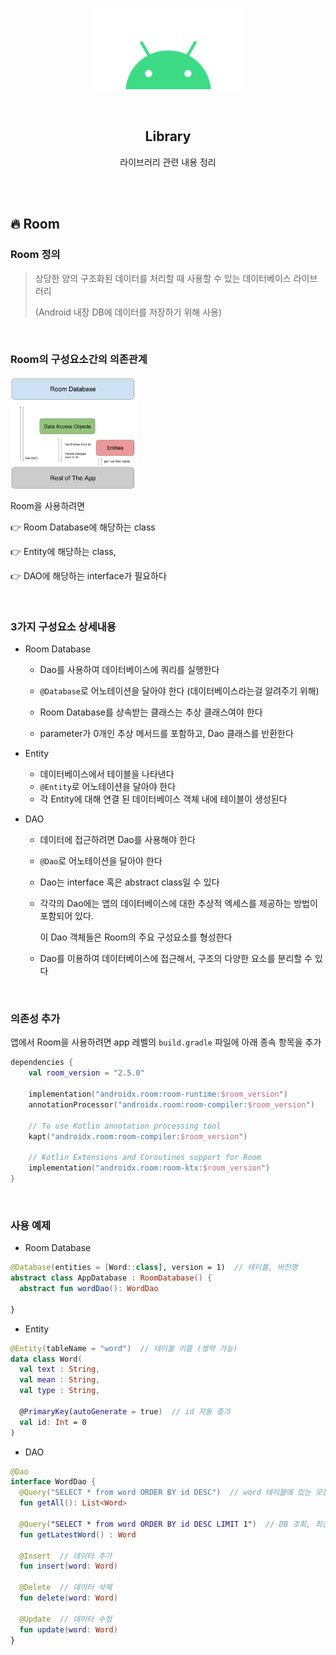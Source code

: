 <div align="center">
  <p>
    <img src="../README.assets/android.png">
  </p>
  <br>
  <h2>Library</h2>
  <p>라이브러리 관련 내용 정리</p>
  <br>
  <br>
</div>



## 🔥 Room

### Room 정의

> 상당한 양의 구조화된 데이터를 처리할 때 사용할 수 있는 데이터베이스 라이브러리
>
> (Android 내장 DB에 데이터를 저장하기 위해 사용)

<br>

### Room의 구성요소간의 의존관계

<img src="../README.assets/room.png" alt="room" align="center" width="40%" />

Room을 사용하려면

👉 Room Database에 해당하는 class

👉 Entity에 해당하는 class, 

👉 DAO에 해당하는 interface가 필요하다

<br>

### 3가지 구성요소 상세내용

- Room Database

  - Dao를 사용하여 데이터베이스에 쿼리를 실행한다

  - `@Database`로 어노테이션을 달아야 한다 (데이터베이스라는걸 알려주기 위해)

  - Room Database를 상속받는 클래스는 추상 클래스여야 한다

  - parameter가 0개인 추상 메서드를 포함하고, Dao 클래스를 반환한다

- Entity

  - 데이터베이스에서 테이블을 나타낸다
  - `@Entity`로 어노테이션을 달아야 한다
  - 각 Entity에 대해 연결 된 데이터베이스 객체 내에 테이블이 생성된다

- DAO
  - 데이터에 접근하려면 Dao를 사용해야 한다

  - `@Dao`로 어노테이션을 달아야 한다

  - Dao는 interface 혹은 abstract class일 수 있다

  - 각각의 Dao에는 앱의 데이터베이스에 대한 추상적 엑세스를 제공하는 방법이 포함되어 있다.

    이 Dao 객체들은 Room의 주요 구성요소를 형성한다

  - Dao를 이용하여 데이터베이스에 접근해서, 구조의 다양한 요소를 분리할 수 있다

<br>

### 의존성 추가

앱에서 Room을 사용하려면 app 레벨의 `build.gradle` 파일에 아래 종속 항목을 추가

```kotlin
dependencies {
    val room_version = "2.5.0"
  
    implementation("androidx.room:room-runtime:$room_version")
    annotationProcessor("androidx.room:room-compiler:$room_version")
  
    // To use Kotlin annotation processing tool
    kapt("androidx.room:room-compiler:$room_version")
    
    // Kotlin Extensions and Coroutines support for Room
    implementation("androidx.room:room-ktx:$room_version")
}
```

<br>

### 사용 예제

- Room Database

```kotlin
@Database(entities = [Word::class], version = 1)  // 테이블, 버전명
abstract class AppDatabase : RoomDatabase() {
  abstract fun wordDao(): WordDao
  
}
```

- Entity

```kotlin
@Entity(tableName = "word")  // 테이블 이름 (생략 가능)
data class Word(
  val text : String,
  val mean : String,
  val type : String,
  
  @PrimaryKey(autoGenerate = true)  // id 자동 증가
  val id: Int = 0
)
```

- DAO

```kotlin
@Dao
interface WordDao {
  @Query("SELECT * from word ORDER BY id DESC")  // word 테이블에 있는 모든 내용 가져오기, id 내림차순 정렬
  fun getAll(): List<Word>
  
  @Query("SELECT * from word ORDER BY id DESC LIMIT 1")  // DB 조회, 최신꺼 1개 받기
  fun getLatestWord() : Word
  
  @Insert  // 데이터 추가
  fun insert(word: Word)
  
  @Delete  // 데이터 삭제
  fun delete(word: Word)
  
  @Update  // 데이터 수정
  fun update(word: Word)
}
```
